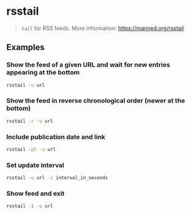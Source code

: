 # rsstail

> `tail` for RSS feeds. More information: <https://manned.org/rsstail>.

## Examples

### Show the feed of a given URL and wait for new entries appearing at the bottom

```bash
rsstail -u url
```

### Show the feed in reverse chronological order (newer at the bottom)

```bash
rsstail -r -u url
```

### Include publication date and link

```bash
rsstail -pl -u url
```

### Set update interval

```bash
rsstail -u url -i interval_in_seconds
```

### Show feed and exit

```bash
rsstail -1 -u url
```

